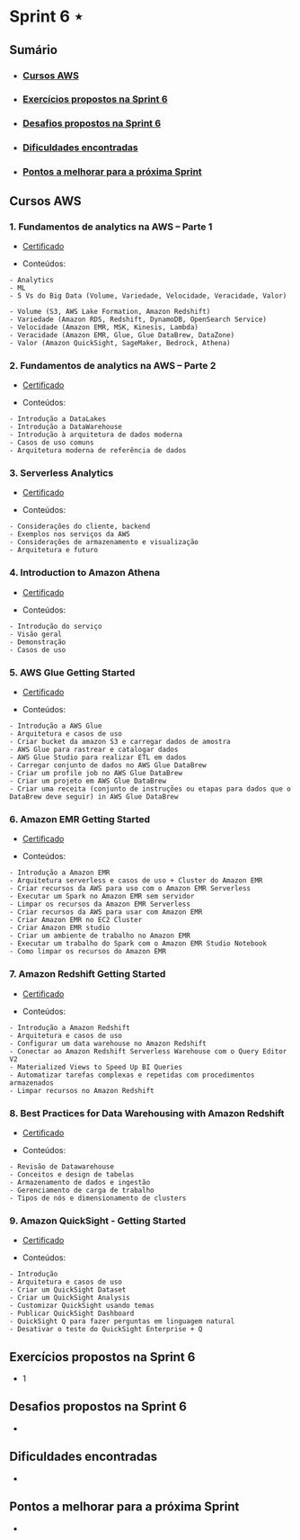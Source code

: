 # Sprint 6 ⋆
## Sumário
- ### [Cursos AWS](https://github.com/mayaramog/compassUOLmayara/blob/main/Sprint6/README.md#cursos-aws-1)
- ### [Exercícios propostos na Sprint 6](https://github.com/mayaramog/compassUOLmayara/blob/main/Sprint6/README.md#exerc%C3%ADcios-propostos-na-sprint-6-1)
- ### [Desafios propostos na Sprint 6](https://github.com/mayaramog/compassUOLmayara/blob/main/Sprint6/README.md#desafios-propostos-na-sprint-6-1)
- ### [Dificuldades encontradas](https://github.com/mayaramog/compassUOLmayara/blob/main/Sprint6/README.md#dificuldades-encontradas-1)
- ### [Pontos a melhorar para a próxima Sprint](https://github.com/mayaramog/compassUOLmayara/blob/main/Sprint6/README.md#pontos-a-melhorar-para-a-pr%C3%B3xima-sprint-1)

## Cursos AWS

### 1. Fundamentos de analytics na AWS – Parte 1
- [Certificado](/Sprint6/Certificados/AWSfundAnalytics1.pdf)

- Conteúdos:
```
- Analytics
- ML
- 5 Vs do Big Data (Volume, Variedade, Velocidade, Veracidade, Valor)

- Volume (S3, AWS Lake Formation, Amazon Redshift)
- Variedade (Amazon RDS, Redshift, DynamoDB, OpenSearch Service)
- Velocidade (Amazon EMR, MSK, Kinesis, Lambda)
- Veracidade (Amazon EMR, Glue, Glue DataBrew, DataZone)
- Valor (Amazon QuickSight, SageMaker, Bedrock, Athena)
```

### 2. Fundamentos de analytics na AWS – Parte 2
- [Certificado](/Sprint6/Certificados/AWSfundAnalytics2.pdf)

- Conteúdos:
```
- Introdução a DataLakes
- Introdução a DataWarehouse
- Introdução à arquitetura de dados moderna
- Casos de uso comuns
- Arquitetura moderna de referência de dados
```

### 3. Serverless Analytics

- [Certificado](/Sprint6/Certificados/ServerlessAnalytics.pdf)

- Conteúdos:
```
- Considerações do cliente, backend
- Exemplos nos serviços da AWS
- Considerações de armazenamento e visualização
- Arquitetura e futuro
```

### 4. Introduction to Amazon Athena

- [Certificado](/Sprint6/Certificados/IntroductionAmazonAthena.pdf)

- Conteúdos:
```
- Introdução do serviço
- Visão geral
- Demonstração
- Casos de uso
```

### 5. AWS Glue Getting Started

- [Certificado](/Sprint6/Certificados/AWSGlue.pdf)

- Conteúdos:
```
- Introdução a AWS Glue
- Arquitetura e casos de uso
- Criar bucket da amazon S3 e carregar dados de amostra
- AWS Glue para rastrear e catalogar dados
- AWS Glue Studio para realizar ETL em dados
- Carregar conjunto de dados no AWS Glue DataBrew
- Criar um profile job no AWS Glue DataBrew
- Criar um projeto em AWS Glue DataBrew
- Criar uma receita (conjunto de instruções ou etapas para dados que o DataBrew deve seguir) in AWS Glue DataBrew
```

### 6. Amazon EMR Getting Started

- [Certificado](/Sprint6/Certificados/AmazonEMR.pdf)

- Conteúdos:
```
- Introdução a Amazon EMR
- Arquitetura serverless e casos de uso + Cluster do Amazon EMR
- Criar recursos da AWS para uso com o Amazon EMR Serverless
- Executar um Spark no Amazon EMR sem servidor
- Limpar os recursos da Amazon EMR Serverless
- Criar recursos da AWS para usar com Amazon EMR
- Criar Amazon EMR no EC2 Cluster
- Criar Amazon EMR studio
- Criar um ambiente de trabalho no Amazon EMR
- Executar um trabalho do Spark com o Amazon EMR Studio Notebook
- Como limpar os recursos do Amazon EMR
```

### 7. Amazon Redshift Getting Started

- [Certificado](/Sprint6/Certificados/AmazonRedshift.pdf)

- Conteúdos:
```
- Introdução a Amazon Redshift
- Arquitetura e casos de uso
- Configurar um data warehouse no Amazon Redshift
- Conectar ao Amazon Redshift Serverless Warehouse com o Query Editor V2
- Materialized Views to Speed Up BI Queries
- Automatizar tarefas complexas e repetidas com procedimentos armazenados
- Limpar recursos no Amazon Redshift
```

### 8. Best Practices for Data Warehousing with Amazon Redshift

- [Certificado](/Sprint6/Certificados/BestPraticesDWAmazonRedshift.pdf)

- Conteúdos:
```
- Revisão de Datawarehouse
- Conceitos e design de tabelas
- Armazenamento de dados e ingestão
- Gerenciamento de carga de trabalho
- Tipos de nós e dimensionamento de clusters
```

### 9. Amazon QuickSight - Getting Started

- [Certificado](/Sprint6/Certificados/AmazonQuickSight.pdf)

- Conteúdos:
```
- Introdução
- Arquitetura e casos de uso
- Criar um QuickSight Dataset
- Criar um QuickSight Analysis
- Customizar QuickSight usando temas
- Publicar QuickSight Dashboard
- QuickSight Q para fazer perguntas em linguagem natural
- Desativar o teste do QuickSight Enterprise + Q
```

## Exercícios propostos na Sprint 6

- 1

## Desafios propostos na Sprint 6

-

## Dificuldades encontradas

-

## Pontos a melhorar para a próxima Sprint

-
